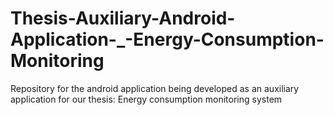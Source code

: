 # Thesis-Auxiliary-Android-Application-_-Energy-Consumption-Monitoring
Repository for the android application being developed as an auxiliary application for our thesis: Energy consumption monitoring system
